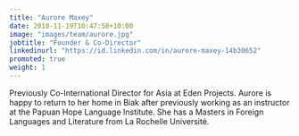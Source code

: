 ```yaml
---
title: "Aurore Maxey"
date: 2018-11-19T10:47:58+10:00
image: "images/team/aurore.jpg"
jobtitle: "Founder & Co-Director"
linkedinurl: "https://id.linkedin.com/in/aurore-maxey-14b30652" 
promoted: true
weight: 1 
---
```


Previously Co-International Director for Asia at Eden Projects. Aurore is happy to return to her home in Biak after previously working as an instructor at the Papuan Hope Language Institute. She has a Masters in Foreign Languages and Literature from La Rochelle Université. 
